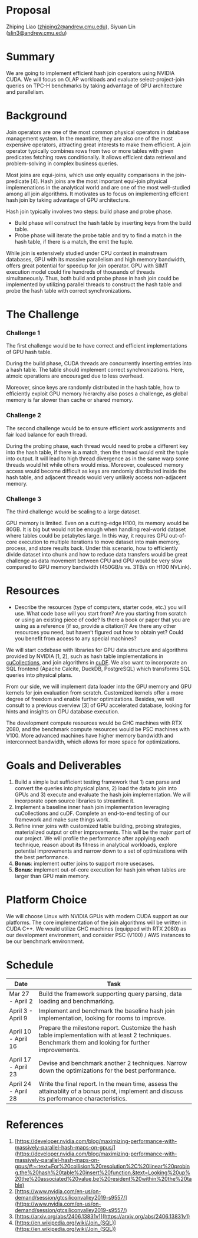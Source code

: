 # Proposal

Zhiping Liao (zhiping2@andrew.cmu.edu), Siyuan Lin (slin3@andrew.cmu.edu)

# Summary

We are going to implement efficient hash join operators using NVIDIA CUDA. We will focus on OLAP workloads and evaluate select-project-join queries on TPC-H benchmarks by taking advantage of GPU architecture and parallelism.

# Background

Join operators are one of the most common physical operators in database management system. In the meantime, they are also one of the most expensive operators, attracting great interests to make them efficient. A join operator typically combines rows from two or more tables with given predicates fetching rows conditionally. It allows efficient data retrieval and problem-solving in complex business queries.

Most joins are equi-joins, which use only equality comparisons in the join-predicate [4]. Hash joins are the most important equi-join physical implemenations in the analytical world and are one of the most well-studied among all join algorithms. It motivates us to focus on implementing effcient hash join by taking advantage of GPU architecture. 

Hash join typically involves two steps: build phase and probe phase.

- Build phase will construct the hash table by inserting keys from the build table.
- Probe phase will iterate the probe table and try to find a match in the hash table, if there is a match, the emit the tuple.

While join is extensively studied under CPU context in mainstream databases, GPU with its massive parallelism and high memory bandwidth, offers great potential for speedup for join operator. GPU with SIMT execution model could fire hundreds of thousands of threads  simultaneously. Thus, both build and probe phase in hash join could be implemented by utilizing parallel threads to construct the hash table and probe the hash table with correct synchronizations.

# The Challenge

### Challenge 1

The first challenge would be to have correct and efficient implementations of GPU hash table.

During the build phase, CUDA threads are concurrently inserting entries into a hash table. The table should implement correct synchronizations. Here, atmoic operations are encouraged due to less overhead.

Moreover, since keys are randomly distributed in the hash table, how to efficiently exploit GPU memory hierarchy also poses a challenge, as global memory is far slower than cache or shared memory.

### Challenge 2

The second challenge would be to ensure efficient work assignments and fair load balance for each thread.

During the probing phase, each thread would need to probe a different key into the hash table, if there is a match, then the thread would emit the tuple into output. It will lead to high thread divergence as in the same warp some threads would hit while others would miss. Moreover, coalesced memory access would become difficult as keys are randomly distributed inside the hash table, and adjacent threads would very unlikely access non-adjacent memory.

### Challenge 3

The third challenge would be scaling to a large dataset.

GPU memory is limited. Even on a cutting-edge H100, its memory would be 80GB. It is big but would not be enough when handling real-world dataset where tables could be petabytes large. In this way, it requires GPU out-of-core execution to multiple iterations to move dataset into main memory, process, and store results back. Under this scenario, how to efficiently divide dataset into chunk and how to reduce data transfers would be great challenge as data movement between CPU and GPU would be very slow compared to GPU memory bandwidth (450GB/s vs. 3TB/s on H100 NVLink).

# Resources

- Describe the resources (type of computers, starter code, etc.) you will use.
What code base will you start from? Are you starting from scratch or using an existing
piece of code? Is there a book or paper that you are using as a reference (if so, provide a
citation)? Are there any other resources you need, but haven’t figured out how to obtain
yet? Could you benefit from access to any special machines?

We will start codebase with libraries for GPU data structure and algorithms provided by NVIDIA [1, 2], such as hash table implementations in [cuCollections](https://github.com/NVIDIA/cuCollections), and join algorithms in [cuDF](https://github.com/rapidsai/cudf). We also want to incorporate an SQL frontend (Apache Calcite, DuckDB, PostgreSQL) which transforms SQL queries into physical plans.

From our side, we will implement data loader into the GPU memory and GPU kernels for join evaluation from scratch. Customized kernels offer a more degree of freedom and enable further optimizations. Besides, we will consult to a previous overview [3] of GPU accelerated database, looking for hints and insights on GPU database execution.

The development compute resources would be GHC machines with RTX 2080, and the benchmark compute resources would be PSC machines with V100. More advanced machines have higher memory bandwidth and interconnect bandwidth, which allows for more space for optimizations.

# Goals and Deliverables

1. Build a simple but sufficient testing framework that 1) can parse and convert the queries into physical plans, 2) load the data to join into GPUs and 3) execute and evaluate the hash join implementation. We will incorporate open source libraries to streamline it.
2. Implement a baseline inner hash join implementation leveraging cuCollections and cuDF. Complete an end-to-end testing of our framework and make sure things work.
3. Refine inner joins with customized table building, probing strategies, materialized output or other improvements. This will be the major part of our project. We will profile the performance after applying each technique, reason about its fitness in analytical workloads, explore potential improvements and narrow down to a set of optimizations with the best performance.
4. **Bonus**: implement outter joins to support more usecases.
5. **Bonus**: implement out-of-core execution for hash join when tables are larger than GPU main memory.

# Platform Choice

We will choose Linux with NVIDIA GPUs with modern CUDA support as our platforms. The core implementation of the join algorithms will be written in CUDA C++. We would utilize GHC machines (equipped with RTX 2080) as our development environment, and consider PSC (V100) / AWS instances to be our benchmark environment.

# Schedule

| Date | Task |
| --- | --- |
| Mar 27 - April 2 | Build the framework supporting query parsing, data loading and benchmarking. |
| April 3 - April 9 | Implement and benchmark the baseline hash join implementation, looking for rooms to improve. |
| April 10 - April 16 | Prepare the milestone report. Customize the hash table implementation with at least 2 techniques. Benchmark them and looking for further improvements. |
| April 17 - April 23 | Devise and benchmark another 2 techniques. Narrow down the optimizations for the best performance. |
| April 24 - April 28 | Write the final report. In the mean time, assess the attainablity of a bonus point, implement and discuss its performance characteristics. |

# References

1. [https://developer.nvidia.com/blog/maximizing-performance-with-massively-parallel-hash-maps-on-gpus/](https://developer.nvidia.com/blog/maximizing-performance-with-massively-parallel-hash-maps-on-gpus/#:~:text=For%20collision%20resolution%2C%20linear%20probing,the%20hash%20table%20insert%20function.&text=Looking%20up%20the%20associated%20value,be%20resident%20within%20the%20table)
2. [https://www.nvidia.com/en-us/on-demand/session/gtcsiliconvalley2019-s9557/](https://www.nvidia.com/en-us/on-demand/session/gtcsiliconvalley2019-s9557/)
3. [https://arxiv.org/abs/2406.13831v1](https://arxiv.org/abs/2406.13831v1)
4. [https://en.wikipedia.org/wiki/Join_(SQL)](https://en.wikipedia.org/wiki/Join_(SQL))